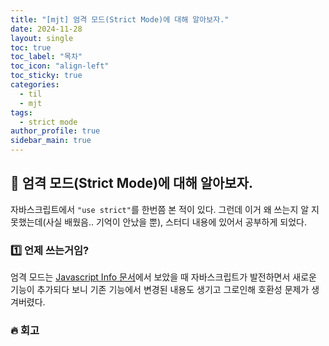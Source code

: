 ```yaml
---
title: "[mjt] 엄격 모드(Strict Mode)에 대해 알아보자."
date: 2024-11-28
layout: single
toc: true
toc_label: "목차"
toc_icon: "align-left"
toc_sticky: true
categories:
  - til
  - mjt
tags:
  - strict mode
author_profile: true
sidebar_main: true
---
```


## :ledger: 엄격 모드(Strict Mode)에 대해 알아보자.

자바스크립트에서 `"use strict"`를 한번쯤 본 적이 있다. 그런데 이거 왜 쓰는지 알 지 못했는데(사실 배웠음.. 기억이 안났을 뿐), 스터디 내용에 있어서 공부하게 되었다.

### :one: 언제 쓰는거임?

엄격 모드는 [Javascript Info 문서](https://ko.javascript.info/strict-mode)에서 보았을 때 자바스크립트가 발전하면서 새로운 기능이 추가되다 보니 기존 기능에서 변경된 내용도 생기고 그로인해 호환성 문제가 생겨버렸다.

### :fire: 회고
